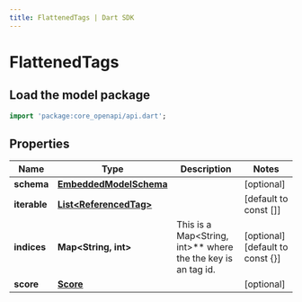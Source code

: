 ```yaml
---
title: FlattenedTags | Dart SDK
---
```


# FlattenedTags

## Load the model package
```dart
import 'package:core_openapi/api.dart';
```

## Properties
Name | Type | Description | Notes
------------ | ------------- | ------------- | -------------
**schema** | [**EmbeddedModelSchema**](EmbeddedModelSchema) |  | [optional] 
**iterable** | [**List\<ReferencedTag\>**](ReferencedTag) |  | [default to const []]
**indices** | **Map\<String, int\>** | This is a Map\<String, int\>** where the the key is an tag id. | [optional] [default to const {}]
**score** | [**Score**](Score) |  | [optional] 




